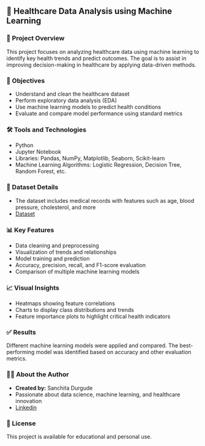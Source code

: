 
## 🏥 Healthcare Data Analysis using Machine Learning

### 📌 Project Overview
This project focuses on analyzing healthcare data using machine learning to identify key health trends and predict outcomes. The goal is to assist in improving decision-making in healthcare by applying data-driven methods.

### 🎯 Objectives
- Understand and clean the healthcare dataset  
- Perform exploratory data analysis (EDA)  
- Use machine learning models to predict health conditions  
- Evaluate and compare model performance using standard metrics

### 🛠️ Tools and Technologies
- Python  
- Jupyter Notebook  
- Libraries: Pandas, NumPy, Matplotlib, Seaborn, Scikit-learn  
- Machine Learning Algorithms: Logistic Regression, Decision Tree, Random Forest, etc.

### 📁 Dataset Details
- The dataset includes medical records with features such as age, blood pressure, cholesterol, and more  
- <a href="https://drive.google.com/file/d/1hJhv5OStV6rdZLursIkZr2c_DG0su7fe/view?usp=sharing">Dataset</a>

### 📊 Key Features
- Data cleaning and preprocessing  
- Visualization of trends and relationships  
- Model training and prediction  
- Accuracy, precision, recall, and F1-score evaluation  
- Comparison of multiple machine learning models

### 📈 Visual Insights
- Heatmaps showing feature correlations  
- Charts to display class distributions and trends  
- Feature importance plots to highlight critical health indicators

### ✅ Results
Different machine learning models were applied and compared. The best-performing model was identified based on accuracy and other evaluation metrics.  

### 🙋‍♀️ About the Author
- **Created by:** Sanchita Durgude  
- Passionate about data science, machine learning, and healthcare innovation  
- <a href="https://www.linkedin.com/in/sanchita-durgude-842012289?lipi=urn%3Ali%3Apage%3Ad_flagship3_profile_view_base_contact_details%3BbFSVCloBSeK0OAifUDyYPQ%3D%3D">Linkedin</a>

### 📝 License
This project is available for educational and personal use.
